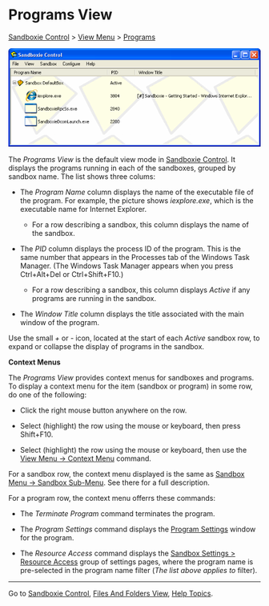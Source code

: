 # Programs View

[Sandboxie Control](SandboxieControl.md) > [View Menu](ViewMenu.md) > [Programs](ViewMenu.md#programs)

![](../Media/MainWindow.png)

The _Programs View_ is the default view mode in [Sandboxie Control](SandboxieControl.md). It displays the programs running in each of the sandboxes, grouped by sandbox name. The list shows three colums:

*   The _Program Name_ column displays the name of the executable file of the program. For example, the picture shows _iexplore.exe_, which is the executable name for Internet Explorer.
    *   For a row describing a sandbox, this column displays the name of the sandbox.

*   The _PID_ column displays the process ID of the program. This is the same number that appears in the Processes tab of the Windows Task Manager. (The Windows Task Manager appears when you press Ctrl+Alt+Del or Ctrl+Shift+F10.)
    *   For a row describing a sandbox, this column displays _Active_ if any programs are running in the sandbox.

*   The _Window Title_ column displays the title associated with the main window of the program.

Use the small _+_ or _-_ icon, located at the start of each _Active_ sandbox row, to expand or collapse the display of programs in the sandbox.

**Context Menus**

The _Programs View_ provides context menus for sandboxes and programs. To display a context menu for the item (sandbox or program) in some row, do one of the following:

*   Click the right mouse button anywhere on the row.

*   Select (highlight) the row using the mouse or keyboard, then press Shift+F10\.

*   Select (highlight) the row using the mouse or keyboard, then use the [View Menu -> Context Menu](ViewMenu.md#context-menu) command.

For a sandbox row, the context menu displayed is the same as [Sandbox Menu -> Sandbox Sub-Menu](SandboxMenu.md#sandbox-sub-menu). See there for a full description.

For a program row, the context menu offerrs these commands:

*   The _Terminate Program_ command terminates the program.

*   The _Program Settings_ command displays the [Program Settings](ProgramSettings.md) window for the program.

*   The _Resource Access_ command displays the [Sandbox Settings > Resource Access](ResourceAccessSettings.md) group of settings pages, where the program name is pre-selected in the program name filter (_The list above applies to_ filter).

* * *

Go to [Sandboxie Control](SandboxieControl.md), [Files And Folders View](FilesAndFoldersView.md), [Help Topics](HelpTopics.md).
